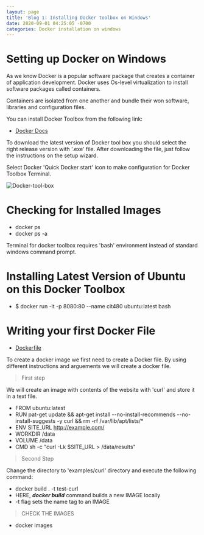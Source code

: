```yaml
---
layout: page
title: 'Blog 1: Installing Docker toolbox on Windows'
date: 2020-09-01 04:25:05 -0700
categories: Docker installation on windows
---
```


# Setting up Docker on Windows
As we know Docker is a popular software package that creates a container of application development. Docker uses
Os-level virtualization to install software packages called containers. 

Containers are isolated from one another and bundle their won software, libraries and configuration files.

You can install Docker Toolbox from the following link:
 * [Docker Docs](https://docs.docker.com/toolbox/toolbox_install_windows/)

To download the latest version of Docker tool box you should select the right release version
with '.exe' file. After downloading the file, just follow the instructions on the setup wizard.

Select Docker 'Quick Docker start' icon to make configuration for Docker Toolbox Terminal.

![Docker-tool-box](/assets/dockertoolbox.jpg)

# Checking for Installed Images 
 * docker ps
 * docker ps -a 

Terminal for docker toolbox requires 'bash' environment instead of standard windows command prompt. 

# Installing Latest Version of Ubuntu on this Docker Toolbox
 * $ docker run -it -p 8080:80 --name cit480 ubuntu:latest bash

# Writing your first Docker File
 * [Dockerfile](https://djangostars.com/blog/what-is-docker-and-how-to-use-it-with-python/)

To create a docker image we first need to create a Docker file. By using different instructions
and arguements we will create a docker file. 

>First step

We will create an image with contents of the website with 'curl' and store it in a text file. 
 * FROM ubuntu:latest
 * RUN pat-get update && apt-get install --no-install-recommends --no-install-suggests -y curl
   && rm -rf /var/lib/apt/lists/*
 * ENV SITE_URL http://example.com/
 * WORKDIR /data
 * VOLUME /data
 * CMD sh -c "curl -Lk $SITE_URL > /data/results"

> Second Step

Change the directory to 'examples/curl' directory and execute the following command:
 * docker build . -t test-curl
 * HERE, ***docker build*** command builds a new IMAGE locally
 * -t flag sets the name tag to an IMAGE

> CHECK THE IMAGES
 * docker images   


